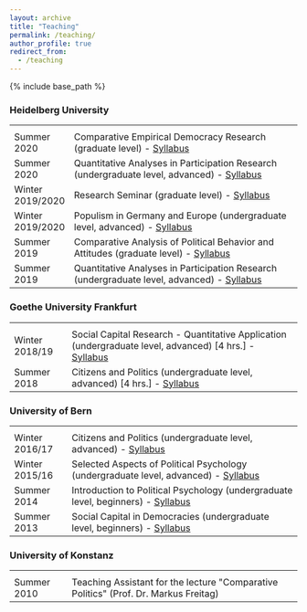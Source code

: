 ```yaml
---
layout: archive
title: "Teaching"
permalink: /teaching/
author_profile: true
redirect_from:
  - /teaching
---
```


{% include base_path %}

<h3>Heidelberg University</h3>
<table class="tg">
<tbody>
<tr>
<th class="tg-031e"></th>
<th class="tg-031e"></th>
</tr>
<tr>
<td width="20%">Summer 2020</td>
<td width="80%">Comparative Empirical Democracy Research (graduate level) - <a href="http://kathrinackermann.github.io/files/Syllabus_MA_SS2020_v2.pdf" target="_blank" rel="noopener noreferrer">Syllabus</a></td>
</tr>
<tr>
<td width="20%">Summer 2020</td>
<td width="80%">Quantitative Analyses in Participation Research (undergraduate level, advanced) - <a href="http://kathrinackermann.github.io/files/Syllabus_BA_SS2020_final.pdf" target="_blank" rel="noopener noreferrer">Syllabus</a></td> 
</tr>
<tr>  
<td width="20%">Winter 2019/2020</td>
<td width="80%">Research Seminar (graduate level) - <a href="http://kathrinackermann.github.io/files/Seminarplan_Forschungsseminar quant_WS1920_final.pdf" target="_blank" rel="noopener noreferrer">Syllabus</a></td>
</tr>
<tr>
<td width="20%">Winter 2019/2020</td>
<td width="80%">Populism in Germany and Europe (undergraduate level, advanced) - <a href="http://kathrinackermann.github.io/files/Syllabus_BA_WS1920_final.pdf" target="_blank" rel="noopener noreferrer">Syllabus</a></td>
</tr>
<tr>
<td width="20%">Summer 2019</td>
<td width="80%">Comparative Analysis of Political Behavior and Attitudes (graduate level) - <a href="http://kathrinackermann.github.io/files/Syllabus_MA_SS2019_final.pdf" target="_blank" rel="noopener noreferrer">Syllabus</a></td>
</tr>
<tr>
<td width="20%">Summer 2019</td>
<td width="80%">Quantitative Analyses in Participation Research (undergraduate level, advanced) - <a href="http://kathrinackermann.github.io/files/Syllabus_BA_SS2019_final.pdf" target="_blank" rel="noopener noreferrer">Syllabus</a></td>
</tr>
</tbody>
</table>
<h3>Goethe University Frankfurt</h3>
<table class="tg">
<tbody>
<tr>
<th class="tg-031e"></th>
<th class="tg-031e"></th>
</tr>
<tr>
<td width="20%">Winter 2018/19</td>
<td width="80%">Social Capital Research - Quantitative Application (undergraduate level, advanced) [4 hrs.] - <a href="http://kathrinackermann.github.io/files/Syllabus_Sozialkapital_WS1819_final.pdf" target="_blank" rel="noopener noreferrer">Syllabus</a></td>
</tr>
<tr>
<td width="20%">Summer 2018</td>
<td width="80%">Citizens and Politics (undergraduate level, advanced) [4 hrs.] - <a href="http://kathrinackermann.github.io/files/Seminarplan_Bürger und Politik_SoSe18.pdf" target="_blank" rel="noopener noreferrer">Syllabus</a></td>
</tr>
</tbody>
</table>
<h3>University of Bern</h3>
<table class="tg">
<tbody>
<tr>
<th class="tg-031e"></th>
<th class="tg-031e"></th>
</tr>
<tr>
<td width="20%">Winter 2016/17</td>
<td width="80%">Citizens and Politics (undergraduate level, advanced) - <a href="http://kathrinackermann.github.io/files/Syllabus_Bürger und Politik_HS 2016.pdf" target="_blank" rel="noopener noreferrer">Syllabus</a></td>
</tr>
<tr>
<td width="20%">Winter 2015/16</td>
<td width="80%">Selected Aspects of Political Psychology (undergraduate level, advanced) - <a href="http://kathrinackermann.github.io/files/Seminarplan_Aspekte Politischer Psychologie_HS 2015.pdf" target="_blank" rel="noopener noreferrer">Syllabus</a></td>
</tr>
<tr>
<td width="20%">Summer 2014</td>
<td width="80%">Introduction to Political Psychology (undergraduate level, beginners) - <a href="http://kathrinackermann.github.io/files/Seminarplan_Einführung politische Psychologie_FS 2014.pdf" target="_blank" rel="noopener noreferrer">Syllabus</a></td>
</tr>
<tr>
<td width="20%">Summer 2013</td>
<td width="80%">Social Capital in Democracies (undergraduate level, beginners) - <a href="http://kathrinackermann.github.io/files/Seminarplan_Sozialkapital in der Demokratie_FS 2013.pdf" target="_blank" rel="noopener noreferrer">Syllabus</a></td>
</tr>
</tbody>
</table>
<h3>University of Konstanz</h3>
<table class="tg">
<tbody>
<tr>
<th class="tg-031e"></th>
<th class="tg-031e"></th>
</tr>
<tr>
<td width="20%">Summer 2010</td>
<td width="80%">Teaching Assistant for the lecture "Comparative Politics" (Prof. Dr. Markus Freitag)</td>
</tr>
</tbody>
</table>

